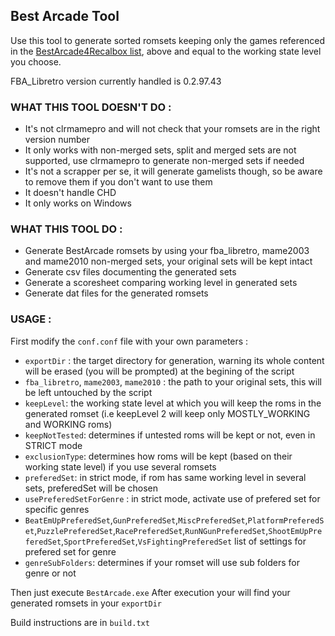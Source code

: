 ## Best Arcade Tool

Use this tool to generate sorted romsets keeping only the games referenced in the [BestArcade4Recalbox list](https://docs.google.com/spreadsheets/d/1F5tBguhRxpj1AQcnDWF6AVSx4av_Gm3cDQedQB7IECk/edit?usp=sharing), above and equal to the working state level you choose.

FBA_Libretro version currently handled is 0.2.97.43

### WHAT THIS TOOL DOESN'T DO :
- It's not clrmamepro and will not check that your romsets are in the right version number
- It only works with non-merged sets, split and merged sets are not supported, use clrmamepro to generate non-merged sets if needed
- It's not a scrapper per se, it will generate gamelists though, so be aware to remove them if you don't want to use them
- It doesn't handle CHD
- It only works on Windows

### WHAT THIS TOOL DO :
- Generate BestArcade romsets by using your fba_libretro, mame2003 and mame2010 non-merged sets, your original sets will be kept intact
- Generate csv files documenting the generated sets
- Generate a scoresheet comparing working level in generated sets
- Generate dat files for the generated romsets

### USAGE :
First modify the `conf.conf` file with your own parameters :
- `exportDir` : the target directory for generation, warning its whole content will be erased (you will be prompted) at the begining of the script
- `fba_libretro`, `mame2003`, `mame2010` : the path to your original sets, this will be left untouched by the script
- `keepLevel`: the working state level at which you will keep the roms in the generated romset (i.e keepLevel 2 will keep only MOSTLY_WORKING and WORKING roms)
- `keepNotTested`: determines if untested roms will be kept or not, even in STRICT mode
- `exclusionType`: determines how roms will be kept (based on their working state level) if you use several romsets
- `preferedSet`: in strict mode, if rom has same working level in several sets, preferedSet will be chosen
- `usePreferedSetForGenre` : in strict mode, activate use of prefered set for specific genres
- `BeatEmUpPreferedSet`,`GunPreferedSet`,`MiscPreferedSet`,`PlatformPreferedSet`,`PuzzlePreferedSet`,`RacePreferedSet`,`RunNGunPreferedSet`,`ShootEmUpPreferedSet`,`SportPreferedSet`,`VsFightingPreferedSet` list of settings for prefered set for genre
- `genreSubFolders`: determines if your romset will use sub folders for genre or not

Then just execute `BestArcade.exe`
After execution your will find your generated romsets in your `exportDir`

Build instructions are in `build.txt`
